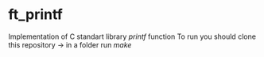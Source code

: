 # ft_printf
Implementation of C standart library *printf* function
To run you should clone this repository -> in a folder run *make* 
